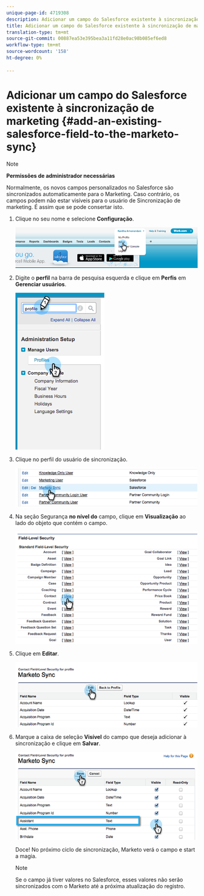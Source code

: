 ```yaml
---
unique-page-id: 4719308
description: Adicionar um campo do Salesforce existente à sincronização de marketing - documentos do marketing - documentação do produto
title: Adicionar um campo do Salesforce existente à sincronização de marketing
translation-type: tm+mt
source-git-commit: 00887ea53e395bea3a11fd28e0ac98b085ef6ed8
workflow-type: tm+mt
source-wordcount: '158'
ht-degree: 0%

---
```



# Adicionar um campo do Salesforce existente à sincronização de marketing {#add-an-existing-salesforce-field-to-the-marketo-sync}

>[!NOTE]
>
>**Permissões de administrador necessárias**

Normalmente, os novos campos personalizados no Salesforce são sincronizados automaticamente para o Marketing. Caso contrário, os campos podem não estar visíveis para o usuário de Sincronização de marketing. É assim que se pode consertar isto.

1. Clique no seu nome e selecione **Configuração**.

   ![](assets/image2015-6-30-14-3a20-3a6.png)

1. Digite o **perfil** na barra de pesquisa esquerda e clique em **Perfis** em **Gerenciar usuários**.

   ![](assets/image2015-6-30-14-3a20-3a52.png)

1. Clique no perfil do usuário de sincronização.

   ![](assets/image2015-6-30-14-3a23-3a41.png)

1. Na seção Segurança **no nível do** campo, clique em **Visualização** ao lado do objeto que contém o campo.

   ![](assets/image2015-6-30-14-3a23-3a59.png)

1. Clique em **Editar**.

   ![](assets/image2015-6-30-14-3a24-3a28.png)

1. Marque a caixa de seleção **Visível** do campo que deseja adicionar à sincronização e clique em **Salvar**.

   ![](assets/image2015-6-30-14-3a24-3a49.png)

   Doce! No próximo ciclo de sincronização, Marketo verá o campo e start a magia.

   >[!NOTE]
   >
   > Se o campo já tiver valores no Salesforce, esses valores não serão sincronizados com o Marketo até a próxima atualização do registro.

